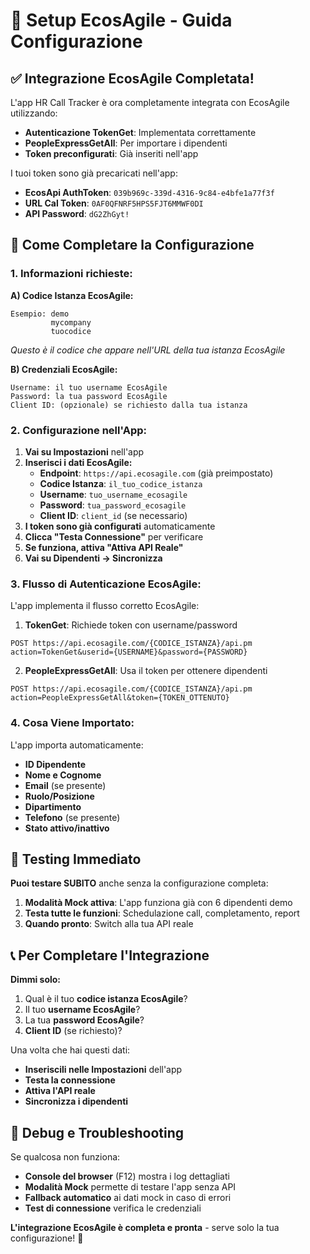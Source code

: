 # 🏢 Setup EcosAgile - Guida Configurazione

## ✅ Integrazione EcosAgile Completata!

L'app HR Call Tracker è ora completamente integrata con EcosAgile utilizzando:

- **Autenticazione TokenGet**: Implementata correttamente
- **PeopleExpressGetAll**: Per importare i dipendenti
- **Token preconfigurati**: Già inseriti nell'app

I tuoi token sono già precaricati nell'app:

- **EcosApi AuthToken**: `039b969c-339d-4316-9c84-e4bfe1a77f3f`
- **URL Cal Token**: `0AF0QFNRF5HPS5FJT6MMWF0DI`  
- **API Password**: `dG2ZhGyt!`

## 🚀 Come Completare la Configurazione

### 1. **Informazioni richieste:**

**A) Codice Istanza EcosAgile:**
```
Esempio: demo
         mycompany
         tuocodice
```
*Questo è il codice che appare nell'URL della tua istanza EcosAgile*

**B) Credenziali EcosAgile:**
```
Username: il tuo username EcosAgile
Password: la tua password EcosAgile  
Client ID: (opzionale) se richiesto dalla tua istanza
```

### 2. **Configurazione nell'App:**

1. **Vai su Impostazioni** nell'app
2. **Inserisci i dati EcosAgile:**
   - **Endpoint**: `https://api.ecosagile.com` (già preimpostato)
   - **Codice Istanza**: `il_tuo_codice_istanza`
   - **Username**: `tuo_username_ecosagile`
   - **Password**: `tua_password_ecosagile`
   - **Client ID**: `client_id` (se necessario)
3. **I token sono già configurati** automaticamente
4. **Clicca "Testa Connessione"** per verificare
5. **Se funziona, attiva "Attiva API Reale"**
6. **Vai su Dipendenti → Sincronizza**

### 3. **Flusso di Autenticazione EcosAgile:**

L'app implementa il flusso corretto EcosAgile:

1. **TokenGet**: Richiede token con username/password
```
POST https://api.ecosagile.com/{CODICE_ISTANZA}/api.pm
action=TokenGet&userid={USERNAME}&password={PASSWORD}
```

2. **PeopleExpressGetAll**: Usa il token per ottenere dipendenti
```
POST https://api.ecosagile.com/{CODICE_ISTANZA}/api.pm
action=PeopleExpressGetAll&token={TOKEN_OTTENUTO}
```

### 4. **Cosa Viene Importato:**

L'app importa automaticamente:
- **ID Dipendente**
- **Nome e Cognome**
- **Email** (se presente)
- **Ruolo/Posizione**
- **Dipartimento**
- **Telefono** (se presente)
- **Stato attivo/inattivo**

## 🧪 **Testing Immediato**

**Puoi testare SUBITO** anche senza la configurazione completa:

1. **Modalità Mock attiva**: L'app funziona già con 6 dipendenti demo
2. **Testa tutte le funzioni**: Schedulazione call, completamento, report
3. **Quando pronto**: Switch alla tua API reale

## 📞 **Per Completare l'Integrazione**

**Dimmi solo:**
1. Qual è il tuo **codice istanza EcosAgile**?
2. Il tuo **username EcosAgile**?
3. La tua **password EcosAgile**?
4. **Client ID** (se richiesto)?

Una volta che hai questi dati:
- **Inseriscili nelle Impostazioni** dell'app
- **Testa la connessione** 
- **Attiva l'API reale**
- **Sincronizza i dipendenti**

## 🔧 **Debug e Troubleshooting**

Se qualcosa non funziona:
- **Console del browser** (F12) mostra i log dettagliati
- **Modalità Mock** permette di testare l'app senza API
- **Fallback automatico** ai dati mock in caso di errori
- **Test di connessione** verifica le credenziali

**L'integrazione EcosAgile è completa e pronta** - serve solo la tua configurazione! 🚀